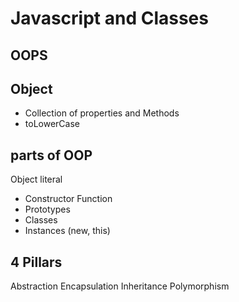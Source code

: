 # Javascript and Classes

## OOPS

## Object
- Collection of properties and Methods
- toLowerCase


## parts of OOP
Object literal

- Constructor Function 
- Prototypes
- Classes
- Instances (new, this)

## 4 Pillars
Abstraction
Encapsulation
Inheritance
Polymorphism
